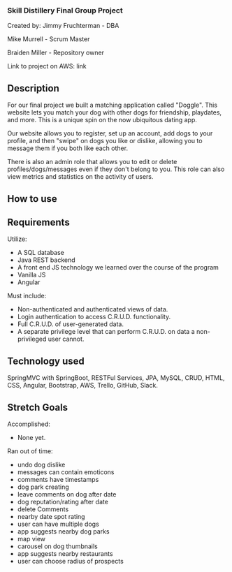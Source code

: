 ### Skill Distillery Final Group Project

Created by:
Jimmy Fruchterman - DBA

Mike Murrell - Scrum Master

Braiden Miller - Repository owner


Link to project on AWS: link

## Description

For our final project we built a matching application called "Doggle". This website lets you match your dog with other dogs for friendship, playdates, and more. This is a unique spin on the now ubiquitous dating app.

Our website allows you to register, set up an account, add dogs to your profile, and then "swipe" on dogs you like or dislike, allowing you to message them if you both like each other.

There is also an admin role that allows you to edit or delete profiles/dogs/messages even if they don't belong to you. This role can also view metrics and statistics on the activity of users.

## How to use


## Requirements

Utilize:
- A SQL database
- Java REST backend
- A front end JS technology we learned over the course of the program
- Vanilla JS
- Angular

Must include:

- Non-authenticated and authenticated views of data.
- Login authentication to access C.R.U.D. functionality.
- Full C.R.U.D. of user-generated data.
- A separate privilege level that can perform C.R.U.D. on data a non-privileged user cannot.

## Technology used

SpringMVC with SpringBoot, RESTFul Services, JPA, MySQL, CRUD, HTML, CSS, Angular, Bootstrap, AWS, Trello, GitHub, Slack.

## Stretch Goals

Accomplished:
- None yet.

Ran out of time:
- undo dog dislike
- messages can contain emoticons
- comments have timestamps
- dog park creating
- leave comments on dog after date
- dog reputation/rating after date
- delete Comments
- nearby date spot rating
- user can have multiple dogs
- app suggests nearby dog parks
- map view
- carousel on dog thumbnails
- app suggests nearby restaurants
- user can choose radius of prospects

